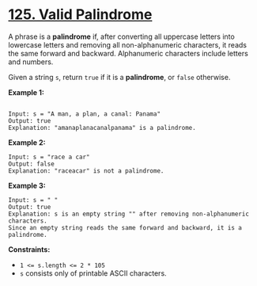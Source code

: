 # **[125. Valid Palindrome](https://leetcode.com/problems/valid-palindrome/)**

A phrase is a **palindrome** if, after converting all uppercase letters into lowercase letters and removing all non-alphanumeric characters, it reads the same forward and backward. Alphanumeric characters include letters and numbers.

Given a string ``s``, return ``true`` if it is a **palindrome**, or ``false`` otherwise.

**Example 1:**
```

Input: s = "A man, a plan, a canal: Panama"
Output: true
Explanation: "amanaplanacanalpanama" is a palindrome.
```

**Example 2:**
```
Input: s = "race a car"
Output: false
Explanation: "raceacar" is not a palindrome.
```

**Example 3:**

```
Input: s = " "
Output: true
Explanation: s is an empty string "" after removing non-alphanumeric characters.
Since an empty string reads the same forward and backward, it is a palindrome.
```
 

**Constraints:**

- ``1 <= s.length <= 2 * 105``
- ``s`` consists only of printable ASCII characters.